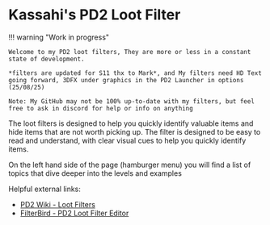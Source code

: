 # Kassahi's PD2 Loot Filter

!!! warning "Work in progress"

    Welcome to my PD2 loot filters, They are more or less in a constant state of development.

    *filters are updated for S11 thx to Mark*, and My filters need HD Text going forward, 3DFX under graphics in the PD2 Launcher in options (25/08/25)

    Note: My GitHub may not be 100% up-to-date with my filters, but feel free to ask in discord for help or info on anything

The loot filters is designed to help you quickly identify valuable items and hide items that are not worth picking up. The filter is designed to be easy to read and understand, with clear visual cues to help you quickly identify items.

On the left hand side of the page (hamburger menu) you will find a list of topics that dive deeper into the levels and examples

Helpful external links:

-   [PD2 Wiki - Loot Filters](https://wiki.projectdiablo2.com/wiki/Item_Filtering)
-   [FilterBird - PD2 Loot Filter Editor](https://betweenwalls.github.io/filterbird/?v=PD2)
